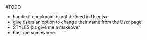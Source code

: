 #TODO

- handle if checkpoint is not defined in User.jsx
- give users an option to change their name from the User page
- STYLES pls give me a makeover
- host me somewhere
